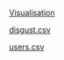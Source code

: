 [Visualisation](https://psyteachr.github.io/msc-data-skills/ggplot.html)

[disgust.csv]()

[users.csv]()